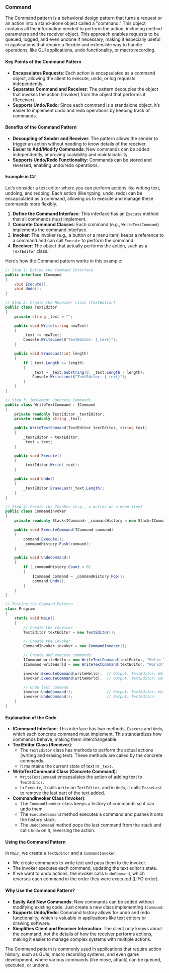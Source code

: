 ### Command

The Command pattern is a behavioral design pattern that turns a request or an action into a stand-alone object called a "command." This object contains all the information needed to perform the action, including method parameters and the receiver object. This approach enables requests to be queued, logged, and even undone if necessary, making it especially useful in applications that require a flexible and extensible way to handle operations, like GUI applications, undo functionality, or macro recording.

#### Key Points of the Command Pattern

- **Encapsulates Requests**: Each action is encapsulated as a command object, allowing the client to execute, undo, or log requests independently.
- **Separates Command and Receiver**: The pattern decouples the object that invokes the action (Invoker) from the object that performs it (Receiver).
- **Supports Undo/Redo**: Since each command is a standalone object, it’s easier to implement undo and redo operations by keeping track of commands.

#### Benefits of the Command Pattern

- **Decoupling of Sender and Receiver**: The pattern allows the sender to trigger an action without needing to know details of the receiver.
- **Easier to Add/Modify Commands**: New commands can be added independently, improving scalability and maintainability.
- **Supports Undo/Redo Functionality**: Commands can be stored and reversed, enabling undo/redo operations.

#### Example in C#

Let’s consider a text editor where you can perform actions like writing text, undoing, and redoing. Each action (like typing, undo, redo) can be encapsulated as a command, allowing us to execute and manage these commands more flexibly.

1. **Define the Command Interface**: This interface has an `Execute` method that all commands must implement.
2. **Concrete Command Classes**: Each command (e.g., `WriteTextCommand`) implements the command interface.
3. **Invoker**: The invoker (e.g., a button or a menu item) keeps a reference to a command and can call `Execute` to perform the command.
4. **Receiver**: The object that actually performs the action, such as a `TextEditor` class.

Here’s how the Command pattern works in this example:

```csharp
// Step 1: Define the Command Interface
public interface ICommand
{
    void Execute();
    void Undo();
}

// Step 2: Create the Receiver class (TextEditor)
public class TextEditor
{
    private string _text = "";

    public void Write(string newText)
    {
        _text += newText;
        Console.WriteLine($"TextEditor: {_text}");
    }

    public void EraseLast(int length)
    {
        if (_text.Length >= length)
        {
            _text = _text.Substring(0, _text.Length - length);
            Console.WriteLine($"TextEditor: {_text}");
        }
    }
}

// Step 3: Implement Concrete Commands
public class WriteTextCommand : ICommand
{
    private readonly TextEditor _textEditor;
    private readonly string _text;

    public WriteTextCommand(TextEditor textEditor, string text)
    {
        _textEditor = textEditor;
        _text = text;
    }

    public void Execute()
    {
        _textEditor.Write(_text);
    }

    public void Undo()
    {
        _textEditor.EraseLast(_text.Length);
    }
}

// Step 4: Create the Invoker (e.g., a button or a menu item)
public class CommandInvoker
{
    private readonly Stack<ICommand> _commandHistory = new Stack<ICommand>();

    public void ExecuteCommand(ICommand command)
    {
        command.Execute();
        _commandHistory.Push(command);
    }

    public void UndoCommand()
    {
        if (_commandHistory.Count > 0)
        {
            ICommand command = _commandHistory.Pop();
            command.Undo();
        }
    }
}

// Testing the Command Pattern
class Program
{
    static void Main()
    {
        // Create the receiver
        TextEditor textEditor = new TextEditor();

        // Create the invoker
        CommandInvoker invoker = new CommandInvoker();

        // Create and execute commands
        ICommand writeHello = new WriteTextCommand(textEditor, "Hello ");
        ICommand writeWorld = new WriteTextCommand(textEditor, "World!");

        invoker.ExecuteCommand(writeHello);  // Output: TextEditor: Hello
        invoker.ExecuteCommand(writeWorld);  // Output: TextEditor: Hello World!

        // Undo last command
        invoker.UndoCommand();               // Output: TextEditor: Hello
        invoker.UndoCommand();               // Output: TextEditor:
    }
}
```

#### Explanation of the Code

- **ICommand Interface**: This interface has two methods, `Execute` and `Undo`, which each concrete command must implement. This standardizes how commands behave, making them interchangeable.
- **TextEditor Class (Receiver)**:
  - The `TextEditor` class has methods to perform the actual actions (writing and erasing text). These methods are called by the concrete commands.
  - It maintains the current state of text in `_text`.
- **WriteTextCommand Class (Concrete Command)**:
  - `WriteTextCommand` encapsulates the action of adding text to `TextEditor`.
  - In `Execute`, it calls `Write` on `TextEditor`, and in `Undo`, it calls `EraseLast` to remove the last part of the text added.
- **CommandInvoker Class (Invoker)**:
  - The `CommandInvoker` class keeps a history of commands so it can undo them.
  - The `ExecuteCommand` method executes a command and pushes it onto the history stack.
  - The `UndoCommand` method pops the last command from the stack and calls `Undo` on it, reversing the action.

#### Using the Command Pattern

In `Main`, we create a `TextEditor` and a `CommandInvoker`.

- We create commands to write text and pass them to the invoker.
- The invoker executes each command, updating the text editor’s state.
- If we want to undo actions, the invoker calls `UndoCommand`, which reverses each command in the order they were executed (LIFO order).

#### Why Use the Command Pattern?

- **Easily Add New Commands**: New commands can be added without modifying existing code. Just create a new class implementing `ICommand`.
- **Supports Undo/Redo**: Command history allows for undo and redo functionality, which is valuable in applications like text editors or drawing software.
- **Simplifies Client and Receiver Interaction**: The client only knows about the command, not the details of how the receiver performs actions, making it easier to manage complex systems with multiple actions.

The Command pattern is commonly used in applications that require action history, such as GUIs, macro recording systems, and even game development, where various commands (like move, attack) can be queued, executed, or undone.
